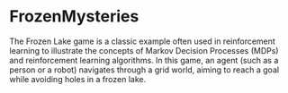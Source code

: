# FrozenMysteries
The Frozen Lake game is a classic example often used in reinforcement learning to illustrate the concepts of Markov Decision Processes (MDPs) and reinforcement learning algorithms. In this game, an agent (such as a person or a robot) navigates through a grid world, aiming to reach a goal while avoiding holes in a frozen lake.
